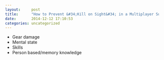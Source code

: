 ```yaml
---
layout:     post
title:      "How to Prevent &#34;Kill on Sight&#34; in a Multiplayer Survival Game (to an extent)"
date:       2014-12-12 17:10:53
categories: uncategorized
---
```

  * Gear damage
  * Mental state
  * Skills
  * Person based/memory knowledge


